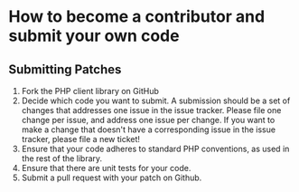 # How to become a contributor and submit your own code

## Submitting Patches

1. Fork the PHP client library on GitHub
1. Decide which code you want to submit. A submission should be a set of changes that addresses one issue in the issue tracker. Please file one change per issue, and address one issue per change. If you want to make a change that doesn't have a corresponding issue in the issue tracker, please file a new ticket!
1. Ensure that your code adheres to standard PHP conventions, as used in the rest of the library.
1. Ensure that there are unit tests for your code.
1. Submit a pull request with your patch on Github.

